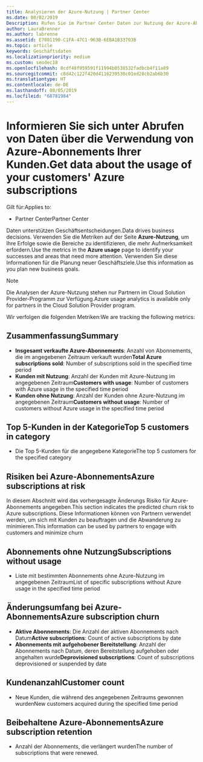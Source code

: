```yaml
---
title: Analysieren der Azure-Nutzung | Partner Center
ms.date: 08/02/2019
Description: Rufen Sie im Partner Center Daten zur Nutzung der Azure-Abonnements Ihrer Kunden ab.
author: LauraBrenner
ms.author: labrenne
ms.assetid: E7081190-C1FA-47C1-963B-6EBA1B33703B
ms.topic: article
keywords: Geschäftsdaten
ms.localizationpriority: medium
ms.custom: seodec18
ms.openlocfilehash: 0cdf48f959591f11994b0538532fadbcb4f11a89
ms.sourcegitcommit: c8d42c122f420d4116239530c01ed28cb2ab6b30
ms.translationtype: HT
ms.contentlocale: de-DE
ms.lasthandoff: 08/05/2019
ms.locfileid: "68781984"
---
```

# <a name="get-data-about-the-usage-of-your-customers-azure-subscriptions"></a><span data-ttu-id="e055a-104">Informieren Sie sich unter Abrufen von Daten über die Verwendung von Azure-Abonnements Ihrer Kunden.</span><span class="sxs-lookup"><span data-stu-id="e055a-104">Get data about the usage of your customers' Azure subscriptions</span></span>

<span data-ttu-id="e055a-105">Gilt für:</span><span class="sxs-lookup"><span data-stu-id="e055a-105">Applies to:</span></span>

- <span data-ttu-id="e055a-106">Partner Center</span><span class="sxs-lookup"><span data-stu-id="e055a-106">Partner Center</span></span>

<span data-ttu-id="e055a-107">Daten unterstützen Geschäftsentscheidungen.</span><span class="sxs-lookup"><span data-stu-id="e055a-107">Data drives business decisions.</span></span> <span data-ttu-id="e055a-108">Verwenden Sie die Metriken auf der Seite **Azure-Nutzung**, um Ihre Erfolge sowie die Bereiche zu identifizieren, die mehr Aufmerksamkeit erfordern.</span><span class="sxs-lookup"><span data-stu-id="e055a-108">Use the metrics in the **Azure usage** page to identify your successes and areas that need more attention.</span></span> <span data-ttu-id="e055a-109">Verwenden Sie diese Informationen für die Planung neuer Geschäftsziele.</span><span class="sxs-lookup"><span data-stu-id="e055a-109">Use this information as you plan new business goals.</span></span>

> [!NOTE]
> <span data-ttu-id="e055a-110">Die Analysen der Azure-Nutzung stehen nur Partnern im Cloud Solution Provider-Programm zur Verfügung.</span><span class="sxs-lookup"><span data-stu-id="e055a-110">Azure usage  analytics is available only for partners in the Cloud Solution Provider program.</span></span>

<span data-ttu-id="e055a-111">Wir verfolgen die folgenden Metriken:</span><span class="sxs-lookup"><span data-stu-id="e055a-111">We are tracking the following metrics:</span></span>

## <a name="summary"></a><span data-ttu-id="e055a-112">Zusammenfassung</span><span class="sxs-lookup"><span data-stu-id="e055a-112">Summary</span></span>

- <span data-ttu-id="e055a-113">**Insgesamt verkaufte Azure-Abonnements**: Anzahl von Abonnements, die im angegebenen Zeitraum verkauft wurden</span><span class="sxs-lookup"><span data-stu-id="e055a-113">**Total Azure subscriptions sold**: Number of subscriptions sold in the specified time period</span></span>  
- <span data-ttu-id="e055a-114">**Kunden mit Nutzung**: Anzahl der Kunden mit Azure-Nutzung im angegebenen Zeitraum</span><span class="sxs-lookup"><span data-stu-id="e055a-114">**Customers with usage**: Number of customers with Azure usage in the specified time period</span></span>  
- <span data-ttu-id="e055a-115">**Kunden ohne Nutzung**: Anzahl der Kunden ohne Azure-Nutzung im angegebenen Zeitraum</span><span class="sxs-lookup"><span data-stu-id="e055a-115">**Customers without usage**: Number of customers without Azure usage in the specified time period</span></span>  

## <a name="top-5-customers-in-category"></a><span data-ttu-id="e055a-116">Top 5-Kunden in der Kategorie</span><span class="sxs-lookup"><span data-stu-id="e055a-116">Top 5 customers in category</span></span>

- <span data-ttu-id="e055a-117">Die Top 5-Kunden für die angegebene Kategorie</span><span class="sxs-lookup"><span data-stu-id="e055a-117">The top 5 customers for the specified category</span></span>  

## <a name="azure-subscriptions-at-risk"></a><span data-ttu-id="e055a-118">Risiken bei Azure-Abonnements</span><span class="sxs-lookup"><span data-stu-id="e055a-118">Azure subscriptions at risk</span></span>

<span data-ttu-id="e055a-119">In diesem Abschnitt wird das vorhergesagte Änderungs Risiko für Azure-Abonnements angegeben.</span><span class="sxs-lookup"><span data-stu-id="e055a-119">This section indicates the predicted churn risk to Azure subscriptions.</span></span> <span data-ttu-id="e055a-120">Diese Informationen können von Partnern verwendet werden, um sich mit Kunden zu beauftragen und die Abwanderung zu minimieren.</span><span class="sxs-lookup"><span data-stu-id="e055a-120">This information can be used by partners to engage with customers and minimize churn</span></span>

## <a name="subscriptions-without-usage"></a><span data-ttu-id="e055a-121">Abonnements ohne Nutzung</span><span class="sxs-lookup"><span data-stu-id="e055a-121">Subscriptions without usage</span></span>

- <span data-ttu-id="e055a-122">Liste mit bestimmten Abonnements ohne Azure-Nutzung im angegebenen Zeitraum</span><span class="sxs-lookup"><span data-stu-id="e055a-122">List of specific subscriptions without Azure usage in the specified time period</span></span>  

## <a name="azure-subscription-churn"></a><span data-ttu-id="e055a-123">Änderungsumfang bei Azure-Abonnements</span><span class="sxs-lookup"><span data-stu-id="e055a-123">Azure subscription churn</span></span>

- <span data-ttu-id="e055a-124">**Aktive Abonnements**: Die Anzahl der aktiven Abonnements nach Datum</span><span class="sxs-lookup"><span data-stu-id="e055a-124">**Active subscriptions**: Count of active subscriptions by date</span></span>  
- <span data-ttu-id="e055a-125">**Abonnements mit aufgehobener Bereitstellung**: Anzahl der Abonnements nach Datum, deren Bereitstellung aufgehoben oder angehalten wurde</span><span class="sxs-lookup"><span data-stu-id="e055a-125">**Deprovisioned subscriptions**: Count of subscriptions deprovisioned or suspended by date</span></span>  

## <a name="customer-count"></a><span data-ttu-id="e055a-126">Kundenanzahl</span><span class="sxs-lookup"><span data-stu-id="e055a-126">Customer count</span></span>

- <span data-ttu-id="e055a-127">Neue Kunden, die während des angegebenen Zeitraums gewonnen wurden</span><span class="sxs-lookup"><span data-stu-id="e055a-127">New customers acquired during the specified time period</span></span>  

## <a name="azure-subscription-retention"></a><span data-ttu-id="e055a-128">Beibehaltene Azure-Abonnements</span><span class="sxs-lookup"><span data-stu-id="e055a-128">Azure subscription retention</span></span>

- <span data-ttu-id="e055a-129">Anzahl der Abonnements, die verlängert wurden</span><span class="sxs-lookup"><span data-stu-id="e055a-129">The number of subscriptions that were renewed.</span></span>
